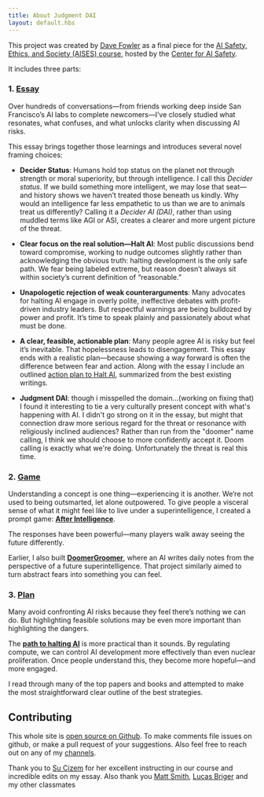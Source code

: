 ```yaml
---
title: About Judgment DAI
layout: default.hbs
---
```


This project was created by [Dave Fowler](https://thingsilearned.com/about) as a final piece for the [AI Safety, Ethics, and Society (AISES) course](https://www.aisafetybook.com/virtual-course), hosted by the [Center for AI Safety](https://safe.ai/).

It includes three parts:


### 1. [Essay](/)

Over hundreds of conversations—from friends working deep inside San Francisco’s AI labs to complete newcomers—I’ve closely studied what resonates, what confuses, and what unlocks clarity when discussing AI risks.

This essay brings together those learnings and introduces several novel framing choices:

- **Decider Status**: Humans hold top status on the planet not through strength or moral superiority, but through intelligence. I call this *Decider status*. If we build something more intelligent, we may lose that seat—and history shows we haven’t treated those beneath us kindly. Why would an intelligence far less empathetic to us than we are to animals treat us differently? Calling it a *Decider AI (DAI)*, rather than using muddled terms like AGI or ASI, creates a clearer and more urgent picture of the threat.

- **Clear focus on the real solution—Halt AI**: Most public discussions bend toward compromise, working to nudge outcomes slightly rather than acknowledging the obvious truth: halting development is the only safe path. We fear being labeled extreme, but reason doesn’t always sit within society’s current definition of “reasonable.”

- **Unapologetic rejection of weak counterarguments**: Many advocates for halting AI engage in overly polite, ineffective debates with profit-driven industry leaders. But respectful warnings are being bulldozed by power and profit. It’s time to speak plainly and passionately about what must be done.

- **A clear, feasible, actionable plan**: Many people agree AI is risky but feel it’s inevitable. That hopelessness leads to disengagement. This essay ends with a realistic plan—because showing a way forward is often the difference between fear and action.  Along with the essay I include an outlined [action plan to Halt AI](/plan), summarized from the best existing writings.

- **Judgment DAI**: though i misspelled the domain...(working on fixing that) I found it interesting to tie a very culturally present concept with what's happening with AI.  I didn't go strong on it in the essay, but might that connection draw more serious regard for the threat or resonance with religiously inclined audiences?  Rather than run from the "doomer" name calling, I think we should choose to more confidently accept it.  Doom calling is exactly what we're doing.  Unfortunately the threat is real this time.


### 2. [Game](/after)

Understanding a concept is one thing—experiencing it is another. We’re not used to being outsmarted, let alone outpowered. To give people a visceral sense of what it might feel like to live under a superintelligence, I created a prompt game: [**After Intelligence**](/after).

The responses have been powerful—many players walk away seeing the future differently.

Earlier, I also built [**DoomerGroomer**](https://doomergroomer.com/), where an AI writes daily notes from the perspective of a future superintelligence. That project similarly aimed to turn abstract fears into something you can feel.


### 3. [Plan](/plan)

Many avoid confronting AI risks because they feel there’s nothing we can do. But highlighting feasible solutions may be even more important than highlighting the dangers.

The [**path to halting AI**](/plan) is more practical than it sounds. By regulating compute, we can control AI development more effectively than even nuclear proliferation. Once people understand this, they become more hopeful—and more engaged.

I read through many of the top papers and books and attempted to make the most straightforward clear outline of the best strategies.


## Contributing

This whole site is [open source on Github](https://github.com/davefowler/judgmentdai).  To make comments file issues on github, or make a pull request of your suggestions.  Also feel free to reach out on any of my [channels](https://thingsilearned.com/about).


Thank you to [Su Cizem](https://www.linkedin.com/in/su-zeynep-cizem/?originalSubdomain=uk) for her excellent instructing in our course and incredible edits on my essay.  Also thank you [Matt Smith](https://theaicrossroads.substack.com/), [Lucas Briger](https://www.linkedin.com/in/lucas-briger-95247a76/) and my other classmates 

